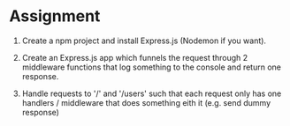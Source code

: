 # Assignment
1. Create a npm project and install Express.js (Nodemon if you want).

2. Create an Express.js app which funnels the request through 2 middleware functions that log something to the console and return one response.

3. Handle requests to '/' and '/users' such that each request only has one handlers / middleware that does something eith it (e.g. send dummy response)
